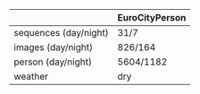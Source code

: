 |                       | EuroCityPerson   |
|:----------------------|:-----------------|
| sequences (day/night) | 31/7             |
| images (day/night)    | 826/164          |
| person (day/night)    | 5604/1182        |
| weather               | dry              |